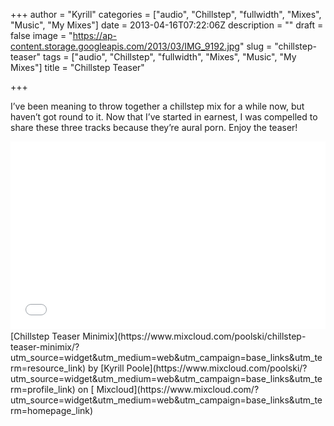 +++
author = "Kyrill"
categories = ["audio", "Chillstep", "fullwidth", "Mixes", "Music", "My Mixes"]
date = 2013-04-16T07:22:06Z
description = ""
draft = false
image = "https://ap-content.storage.googleapis.com/2013/03/IMG_9192.jpg"
slug = "chillstep-teaser"
tags = ["audio", "Chillstep", "fullwidth", "Mixes", "Music", "My Mixes"]
title = "Chillstep Teaser"

+++


I’ve been meaning to throw together a chillstep mix for a while now, but haven’t got round to it. Now that I’ve started in earnest, I was compelled to share these three tracks because they’re aural porn. Enjoy the teaser!

<iframe frameborder="0" height="300" src="//www.mixcloud.com/widget/iframe/?feed=http%3A%2F%2Fwww.mixcloud.com%2Fpoolski%2Fchillstep-teaser-minimix%2F&embed_uuid=460f9c15-dd4a-4d36-9cae-9529ac4e0870&stylecolor=&embed_type=widget_standard" width="100%"></iframe>

<div style="clear: both; height: 3px; width: auto;"></div>[Chillstep Teaser Minimix](https://www.mixcloud.com/poolski/chillstep-teaser-minimix/?utm_source=widget&utm_medium=web&utm_campaign=base_links&utm_term=resource_link) by [Kyrill Poole](https://www.mixcloud.com/poolski/?utm_source=widget&utm_medium=web&utm_campaign=base_links&utm_term=profile_link) on [ Mixcloud](https://www.mixcloud.com/?utm_source=widget&utm_medium=web&utm_campaign=base_links&utm_term=homepage_link)


